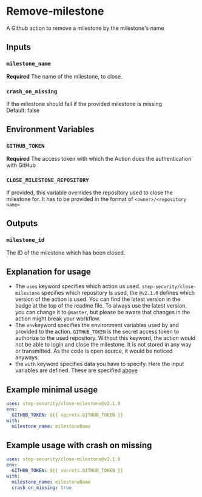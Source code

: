 # Remove-milestone
A Github action to remove a milestone by the milestone's name

## Inputs

### `milestone_name`

**Required** The name of the milestone, to close.

### `crash_on_missing`

If the milestone should fail if the provided milestone is missing<br> Default:
false

## Environment Variables

### `GITHUB_TOKEN`

**Required** The access token with which the Action does the authentication with
GitHub

### `CLOSE_MILESTONE_REPOSITORY`

If provided, this variable overrides the repository used to close the milestone
for. It has to be provided in the format of `<owner>/<repository name>`

## Outputs

### `milestone_id`

The ID of the milestone which has been closed.

## Explanation for usage

- The `uses` keyword specifies which action us used.
  `step-security/close-milestone` specifies which repository is used, the
  `@v2.1.0` defines which version of the action is used. You can find the latest
  version in the badge at the top of the readme file. To always use the latest
  version, you can change it to `@master`, but please be aware that changes in
  the action might break your workflow.
- The `env`keyword specifies the environment variables used by and provided to
  the action. `GITHUB_TOKEN` is the secret access token to authorize to the used
  repository. Without this keyword, the action would not be able to login and
  close the milestone. It is not stored in any way or transmitted. As the code
  is open source, it would be noticed anyways.
- the `with` keyword specifies data you have to specify. Here the input
  variables are defined. These are specified [above](#inputs)

## Example minimal usage

```yaml
uses: step-security/close-milestone@v2.1.0
env:
  GITHUB_TOKEN: ${{ secrets.GITHUB_TOKEN }}
with:
  milestone_name: milestoneName
```

## Example usage with crash on missing

```yaml
uses: step-security/close-milestone@v2.1.0
env:
  GITHUB_TOKEN: ${{ secrets.GITHUB_TOKEN }}
with:
  milestone_name: milestoneName
  crash_on_missing: true
```
